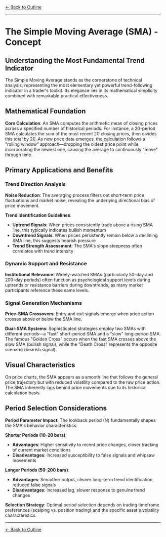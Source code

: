 [← Back to Outline](../outline.md)

---

# The Simple Moving Average (SMA) - Concept

## Understanding the Most Fundamental Trend Indicator

The Simple Moving Average stands as the cornerstone of technical analysis, representing the most elementary yet powerful trend-following indicator in a trader's toolkit. Its elegance lies in its mathematical simplicity combined with remarkable practical effectiveness.

## Mathematical Foundation

**Core Calculation**: An SMA computes the arithmetic mean of closing prices across a specified number of historical periods. For instance, a 20-period SMA calculates the sum of the most recent 20 closing prices, then divides this total by 20. As new price data emerges, the calculation follows a "rolling window" approach—dropping the oldest price point while incorporating the newest one, causing the average to continuously "move" through time.

## Primary Applications and Benefits

### Trend Direction Analysis

**Noise Reduction**: The averaging process filters out short-term price fluctuations and market noise, revealing the underlying directional bias of price movement.

**Trend Identification Guidelines**:
- **Uptrend Signals**: When prices consistently trade above a rising SMA line, this typically indicates bullish momentum
- **Downtrend Signals**: When prices persistently remain below a declining SMA line, this suggests bearish pressure
- **Trend Strength Assessment**: The SMA's slope steepness often correlates with trend intensity

### Dynamic Support and Resistance

**Institutional Relevance**: Widely-watched SMAs (particularly 50-day and 200-day periods) often function as psychological support levels during uptrends or resistance barriers during downtrends, as many market participants reference these same levels.

### Signal Generation Mechanisms

**Price-SMA Crossovers**: Entry and exit signals emerge when price action crosses above or below the SMA line.

**Dual-SMA Systems**: Sophisticated strategies employ two SMAs with different periods—a "fast" short-period SMA and a "slow" long-period SMA. The famous "Golden Cross" occurs when the fast SMA crosses above the slow SMA (bullish signal), while the "Death Cross" represents the opposite scenario (bearish signal).

## Visual Characteristics

On price charts, the SMA appears as a smooth line that follows the general price trajectory but with reduced volatility compared to the raw price action. The SMA inherently lags behind price movements due to its historical calculation basis.

## Period Selection Considerations

**Period Parameter Impact**: The lookback period (N) fundamentally shapes the SMA's behavior characteristics:

**Shorter Periods (10-20 bars)**:
- **Advantages**: Higher sensitivity to recent price changes, closer tracking of current market conditions
- **Disadvantages**: Increased susceptibility to false signals and whipsaw movements

**Longer Periods (50-200 bars)**:
- **Advantages**: Smoother output, clearer long-term trend identification, reduced false signals
- **Disadvantages**: Increased lag, slower response to genuine trend changes

**Selection Strategy**: Optimal period selection depends on trading timeframe preferences (scalping vs. position trading) and the specific asset's volatility characteristics.


---

[← Back to Outline](../outline.md)